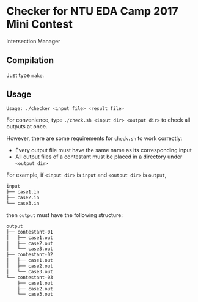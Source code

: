 # Checker for NTU EDA Camp 2017 Mini Contest
Intersection Manager

## Compilation
Just type `make`.

## Usage

```sh
Usage: ./checker <input file> <result file>
```

For convenience, type `./check.sh <input dir> <output dir>` to check all outputs
at once.

However, there are some requirements for `check.sh` to work correctly:
 * Every output file must have the same name as its corresponding input
 * All output files of a contestant must be placed in a directory under `<output
   dir>`

For example, if `<input dir>` is `input` and `<output dir>` is `output`,
```txt
input
├── case1.in
├── case2.in
└── case3.in
```

then `output` must have the following structure:
```txt
output
├── contestant-01
│   ├── case1.out
│   ├── case2.out
│   └── case3.out
├── contestant-02
│   ├── case1.out
│   ├── case2.out
│   └── case3.out
└── contestant-03
    ├── case1.out
    ├── case2.out
    └── case3.out
```
